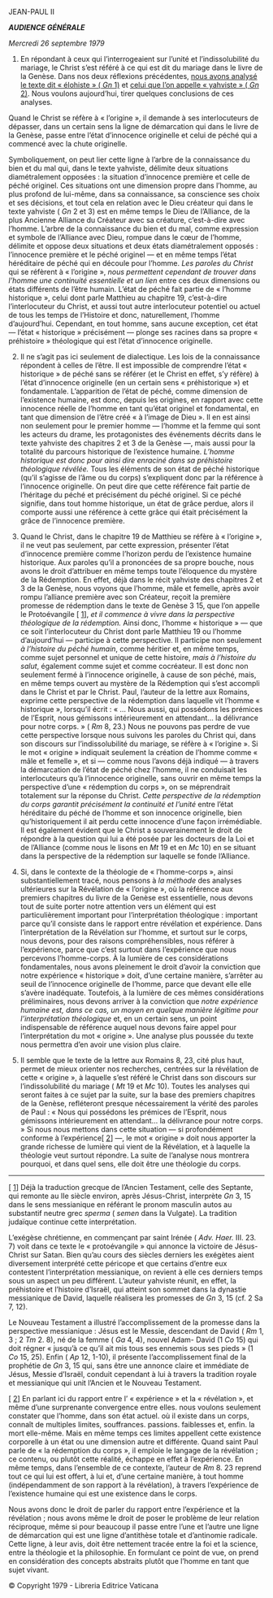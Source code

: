 JEAN-PAUL II

***AUDIENCE GÉNÉRALE***

*Mercredi 26 septembre 1979*

1. En répondant à ceux qui l’interrogeaient sur l’unité et l’indissolubilité du mariage, le Christ s’est référé à ce qui est dit du mariage dans le livre de la Genèse. Dans nos deux réflexions précédentes, [nous avons analysé le texte dit « élohiste » ( *Gn* 1)](/content/john-paul-ii/fr/audiences/1979/documents/hf_jp-ii_aud_19790912.html) et [celui que l’on appelle « yahviste » ( *Gn* 2)](/content/john-paul-ii/fr/audiences/1979/documents/hf_jp-ii_aud_19790919.html). Nous voulons aujourd’hui, tirer quelques conclusions de ces analyses.

Quand le Christ se réfère à « l’origine », il demande à ses interlocuteurs de dépasser, dans un certain sens la ligne de démarcation qui dans le livre de la Genèse, passe entre l’état d’innocence originelle et celui de péché qui a commencé avec la chute originelle.

Symboliquement, on peut lier cette ligne à l’arbre de la connaissance du bien et du mal qui, dans le texte yahviste, délimite deux situations diamétralement opposées : la situation d’innocence première et celle de péché originel. Ces situations ont une dimension propre dans l’homme, au plus profond de lui-même, dans sa connaissance, sa conscience ses choix et ses décisions, et tout cela en relation avec le Dieu créateur qui dans le texte yahviste ( *Gn* 2 et 3) est en même temps le Dieu de l’Alliance, de la plus Ancienne Alliance du Créateur avec sa créature, c’est-à-dire avec l’homme. L’arbre de la connaissance du bien et du mal, comme expression et symbole de l’Alliance avec Dieu, rompue dans le cœur de l’homme, délimite et oppose deux situations et deux états diamétralement opposés : l’innocence première et le péché originel — et en même temps l’état héréditaire de péché qui en découle pour l’homme. *Les paroles du Christ* qui se réfèrent à « l’origine », *nous permettent cependant de trouver dans l’homme une continuité essentielle et un lien* entre ces deux dimensions ou états différents de l’être humain. L’état de péché fait partie de « l’homme historique », celui dont parle Matthieu au chapitre 19, c’est-à-dire l’interlocuteur du Christ, et aussi tout autre interlocuteur potentiel ou actuel de tous les temps de l’Histoire et donc, naturellement, l’homme d’aujourd’hui. Cependant, en tout homme, sans aucune exception, cet état — l’état « historique » précisément — plonge ses racines dans sa propre « préhistoire » théologique qui est l’état d’innocence originelle.

2. Il ne s’agit pas ici seulement de dialectique. Les lois de la connaissance répondent à celles de l’être. Il est impossible de comprendre l’état « historique » de péché sans se référer (et le Christ en effet, s’y réfère) à l’état d’innocence originelle (en un certain sens « préhistorique ») et fondamentale. L’apparition de l’état de péché, comme dimension de l’existence humaine, est donc, depuis les origines, en rapport avec cette innocence réelle de l’homme en tant qu’état originel et fondamental, en tant que dimension de l’être créé « à l’image de Dieu ». Il en est ainsi non seulement pour le premier homme — l’homme et la femme qui sont les acteurs du drame, les protagonistes des événements décrits dans le texte yahviste des chapitres 2 et 3 de la Genèse —, mais aussi pour la totalité du parcours historique de l’existence humaine. *L’homme historique est donc pour ainsi dire enraciné dans sa préhistoire théologique révélée.* Tous les éléments de son état de péché historique (qu’il s’agisse de l’âme ou du corps) s’expliquent donc par la référence à l’innocence originelle. On peut dire que cette référence fait partie de l’héritage du péché et précisément du péché originel. Si ce péché signifie, dans tout homme historique, un état de grâce perdue, alors il comporte aussi une référence à cette grâce qui était précisément la grâce de l’innocence première.

3. Quand le Christ, dans le chapitre 19 de Matthieu se réfère à « l’origine », il ne veut pas seulement, par cette expression, présenter l’état d’innocence première comme l’horizon perdu de l’existence humaine historique. Aux paroles qu’il a prononcées de sa propre bouche, nous avons le droit d’attribuer en même temps toute l’éloquence du mystère de la Rédemption. En effet, déjà dans le récit yahviste des chapitres 2 et 3 de la Genèse, nous voyons que l’homme, mâle et femelle, après avoir rompu l’alliance première avec son Créateur, reçoit la première promesse de rédemption dans le texte de Genèse 3 15, que l’on appelle le Protoévangile [ [1](#_ftn1 "")], *et il commence à vivre dans la perspective théologique de la rédemption.* Ainsi donc, l’homme « historique » — que ce soit l’interlocuteur du Christ dont parle Matthieu 19 ou l’homme d’aujourd’hui — participe à cette perspective. Il participe non seulement *à l’histoire du péché humain*, comme héritier et, en même temps, comme sujet personnel et unique de cette histoire, *mais à l’histoire du salut*, également comme sujet et comme cocréateur. Il est donc non seulement fermé à l’innocence originelle, à cause de son péché, mais, en même temps ouvert au mystère de la Rédemption qui s’est accompli dans le Christ et par le Christ. Paul, l’auteur de la lettre aux Romains, exprime cette perspective de la rédemption dans laquelle vit l’homme « historique », lorsqu’il écrit : « … Nous aussi, qui possédons les prémices de l’Esprit, nous gémissons intérieurement en attendant… la délivrance pour notre corps. » ( *Rm* 8, 23.) Nous ne pouvons pas perdre de vue cette perspective lorsque nous suivons les paroles du Christ qui, dans son discours sur l’indissolubilité du mariage, se réfère à « l’origine ». Si le mot « origine » indiquait seulement la création de l’homme comme « mâle et femelle », et si — comme nous l’avons déjà indiqué — à travers la démarcation de l’état de péché chez l’homme, il ne conduisait les interlocuteurs qu’à l’innocence originelle, sans ouvrir en même temps la perspective d’une « rédemption du corps », on se méprendrait totalement sur la réponse du Christ. *Cette perspective de la rédemption du corps garantit précisément la continuité et l’unité* entre l’état héréditaire du péché de l’homme et son innocence originelle, bien qu’historiquement il ait perdu cette innocence d’une façon irrémédiable. Il est également évident que le Christ a souverainement le droit de répondre à la question qui lui a été posée par les docteurs de la Loi et de l’Alliance (comme nous le lisons en *Mt* 19 et en *Mc* 10) en se situant dans la perspective de la rédemption sur laquelle se fonde l’Alliance.

4. Si, dans le contexte de la théologie de « l’homme-corps », ainsi substantiellement tracé, nous pensons à *la méthode* des analyses ultérieures sur la Révélation de « l’origine », où la référence aux premiers chapitres du livre de la Genèse est essentielle, nous devons tout de suite porter notre attention vers un élément qui est particulièrement important pour l’interprétation théologique : important parce qu’il consiste dans le rapport entre révélation et expérience. Dans l’interprétation de la Révélation sur l’homme, et surtout sur le corps, nous devons, pour des raisons compréhensibles, nous référer à l’expérience, parce que c’est surtout dans l’expérience que nous percevons l’homme-corps. À la lumière de ces considérations fondamentales, nous avons pleinement le droit d’avoir la conviction que notre expérience « historique » doit, d’une certaine manière, s’arrêter au seuil de l’innocence originelle de l’homme, parce que devant elle elle s’avère inadéquate. Toutefois, à la lumière de ces mêmes considérations préliminaires, nous devons arriver à la conviction que *notre expérience humaine est, dans ce cas, un moyen en quelque manière légitime pour l’interprétation théologique* et, en un certain sens, un point indispensable de référence auquel nous devons faire appel pour l’interprétation du mot « origine ». Une analyse plus poussée du texte nous permettra d’en avoir une vision plus claire.

5. Il semble que le texte de la lettre aux Romains 8, 23, cité plus haut, permet de mieux orienter nos recherches, centrées sur la révélation de cette « origine », à laquelle s’est référé le Christ dans son discours sur l’indissolubilité du mariage ( *Mt* 19 et *Mc* 10). Toutes les analyses qui seront faites à ce sujet par la suite, sur la base des premiers chapitres de la Genèse, refléteront presque nécessairement la vérité des paroles de Paul : « Nous qui possédons les prémices de l’Esprit, nous gémissons intérieurement en attendant… la délivrance pour notre corps. » Si nous nous mettons dans cette situation — si profondément conforme à l’expérience[ [2](#_ftn2 "")] —, le mot « origine » doit nous apporter la grande richesse de lumière qui vient de la Révélation, et à laquelle la théologie veut surtout répondre. La suite de l’analyse nous montrera pourquoi, et dans quel sens, elle doit être une théologie du corps.

* * *

[ [1](#_ftnref1 "")] Déjà la traduction grecque de l’Ancien Testament, celle des Septante, qui remonte au IIe siècle environ, après Jésus-Christ, interprète *Gn* 3, 15 dans le sens messianique en référant le pronom masculin autos au substantif neutre grec *sperma* ( *semen* dans la Vulgate). La tradition judaïque continue cette interprétation.

L’exégèse chrétienne, en commençant par saint Irénée ( *Adv. Haer.* III. 23. 7) voit dans ce texte le « protoévangile » qui annonce la victoire de Jésus-Christ sur Satan. Bien qu’au cours des siècles derniers les exégètes aient diversement interprété cette péricope et que certains d’entre eux contestent l’interprétation messianique, on revient à elle ces derniers temps sous un aspect un peu différent. L’auteur yahviste réunit, en effet, la préhistoire et l’histoire d’Israël, qui atteint son sommet dans la dynastie messianique de David, laquelle réalisera les promesses de *Gn* 3, 15 (cf. 2 Sa 7, 12).

Le Nouveau Testament a illustré l’accomplissement de la promesse dans la perspective messianique : Jésus est le Messie, descendant de David ( *Rm* 1, 3 ; 2 *Tm* 2. 8), né de la femme ( *Ga* 4, 4), nouvel Adam- David (1 *Co* 15) qui doit régner « jusqu’à ce qu’il ait mis tous ses ennemis sous ses pieds » (1 *Co* 15, 25). Enfin ( *Ap* 12, 1-10), il présente l’accomplissement final de la prophétie de *Gn* 3, 15 qui, sans être une annonce claire et immédiate de Jésus, Messie d’Israël, conduit cependant à lui à travers la tradition royale et messianique qui unit l’Ancien et le Nouveau Testament.

[ [2](#_ftnref2 "")] En parlant ici du rapport entre l’ « expérience » et la « révélation », et même d’une surprenante convergence entre elles. nous voulons seulement constater que l’homme, dans son état actuel. où il existe dans un corps, connaît de multiples limites, souffrances. passions. faiblesses et, enfin. la mort elle-même. Mais en même temps ces limites appellent cette existence corporelle à un état ou une dimension autre et différente. Quand saint Paul parle de « la rédemption du corps », il emploie le langage de la révélation ; ce contenu, ou plutôt cette réalité, échappe en effet à l’expérience. En même temps, dans l’ensemble de ce contexte, l’auteur de *Rm* 8. 23 reprend tout ce qui lui est offert, à lui et, d’une certaine manière, à tout homme (indépendamment de son rapport à la révélation), à travers l’expérience de l’existence humaine qui est une existence dans le corps.

Nous avons donc le droit de parler du rapport entre l’expérience et la révélation ; nous avons même le droit de poser le problème de leur relation réciproque, même si pour beaucoup il passe entre l’une et l’autre une ligne de démarcation qui est une ligne d’antithèse totale et d’antinomie radicale. Cette ligne, à leur avis, doit être nettement tracée entre la foi et la science, entre la théologie et la philosophie. En formulant ce point de vue, on prend en considération des concepts abstraits plutôt que l’homme en tant que sujet vivant.

© Copyright 1979 - Libreria Editrice Vaticana